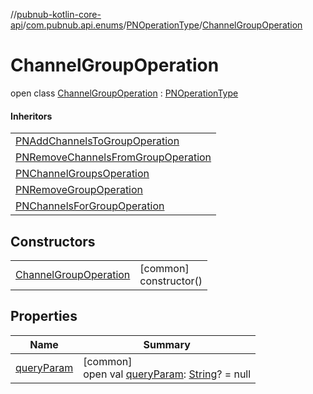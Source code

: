 //[pubnub-kotlin-core-api](../../../../index.md)/[com.pubnub.api.enums](../../index.md)/[PNOperationType](../index.md)/[ChannelGroupOperation](index.md)

# ChannelGroupOperation

open class [ChannelGroupOperation](index.md) : [PNOperationType](../index.md)

#### Inheritors

| |
|---|
| [PNAddChannelsToGroupOperation](../-p-n-add-channels-to-group-operation/index.md) |
| [PNRemoveChannelsFromGroupOperation](../-p-n-remove-channels-from-group-operation/index.md) |
| [PNChannelGroupsOperation](../-p-n-channel-groups-operation/index.md) |
| [PNRemoveGroupOperation](../-p-n-remove-group-operation/index.md) |
| [PNChannelsForGroupOperation](../-p-n-channels-for-group-operation/index.md) |

## Constructors

| | |
|---|---|
| [ChannelGroupOperation](-channel-group-operation.md) | [common]<br>constructor() |

## Properties

| Name | Summary |
|---|---|
| [queryParam](../query-param.md) | [common]<br>open val [queryParam](../query-param.md): [String](https://kotlinlang.org/api/latest/jvm/stdlib/kotlin/-string/index.html)? = null |
